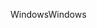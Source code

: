 <span data-ttu-id="33866-101">Windows</span><span class="sxs-lookup"><span data-stu-id="33866-101">Windows</span></span>